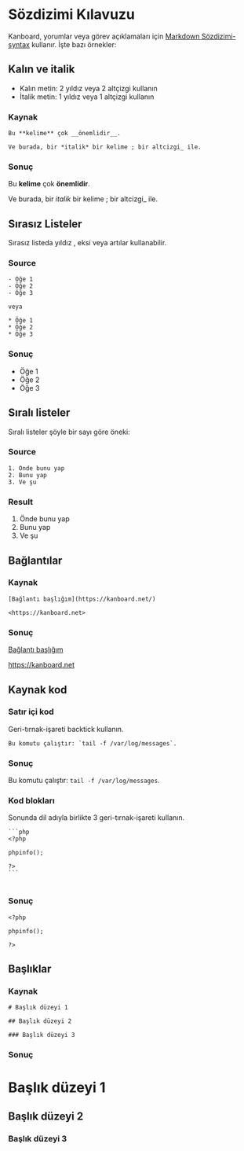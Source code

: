 Sözdizimi Kılavuzu
============

Kanboard, yorumlar veya görev açıklamaları için [Markdown Sözdizimi-syntax](http://en.wikipedia.org/wiki/Markdown) kullanır.
İşte bazı örnekler:

Kalın ve italik
----------------

- Kalın metin: 2 yıldız veya 2 altçizgi kullanın
- İtalik metin: 1 yıldız veya 1 altçizgi kullanın

### Kaynak
```
Bu **kelime** çok __önemlidir__.

Ve burada, bir *italik* bir kelime ; bir altcizgi_ ile.
```

### Sonuç

Bu **kelime** çok __önemlidir__.

Ve burada, bir *italik* bir kelime ; bir altcizgi_ ile.

Sırasız Listeler
---------------

Sırasız listeda yıldız , eksi veya artılar kullanabilir.

### Source

```
- Öğe 1
- Öğe 2
- Öğe 3

veya

* Öğe 1
* Öğe 2
* Öğe 3
```

### Sonuç

- Öğe 1
- Öğe 2
- Öğe 3

Sıralı listeler
-------------

Sıralı listeler şöyle bir sayı göre öneki:

### Source

```
1. Önde bunu yap
2. Bunu yap
3. Ve şu
```

### Result

1. Önde bunu yap
2. Bunu yap
3. Ve şu

Bağlantılar
-----

### Kaynak

```
[Bağlantı başlığım](https://kanboard.net/)

<https://kanboard.net>

```

### Sonuç

[Bağlantı başlığım](https://kanboard.net/)

<https://kanboard.net>

Kaynak kod
-----------

### Satır içi kod

Geri-tırnak-işareti backtick kullanın.

```
Bu komutu çalıştır: `tail -f /var/log/messages`.
```

### Sonuç

Bu komutu çalıştır: `tail -f /var/log/messages`.

### Kod blokları

Sonunda dil adıyla birlikte 3 geri-tırnak-işareti kullanın.

<pre>
<code class="language-markdown">```php
&lt;?php

phpinfo();

?&gt;
```
</code>
</pre>

### Sonuç

```
<?php

phpinfo();

?>
```

Başlıklar
------

### Kaynak

```
# Başlık düzeyi 1

## Başlık düzeyi 2

### Başlık düzeyi 3
```

### Sonuç

# Başlık düzeyi 1

## Başlık düzeyi 2

### Başlık düzeyi 3
